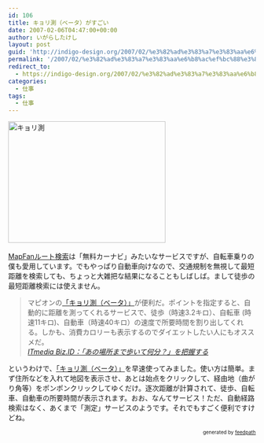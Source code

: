 ```yaml
---
id: 106
title: キョリ測（ベータ）がすごい
date: 2007-02-06T04:47:00+00:00
author: いがらしたけし
layout: post
guid: 'http://indigo-design.org/2007/02/%e3%82%ad%e3%83%a7%e3%83%aa%e6%b8%ac%ef%bc%88%e3%83%99%e3%83%bc%e3%82%bf%ef%bc%89%e3%81%8c%e3%81%99%e3%81%94%e3%81%84/'
permalink: '/2007/02/%e3%82%ad%e3%83%a7%e3%83%aa%e6%b8%ac%ef%bc%88%e3%83%99%e3%83%bc%e3%82%bf%ef%bc%89%e3%81%8c%e3%81%99%e3%81%94%e3%81%84/'
redirect_to:
  - https://indigo-design.org/2007/02/%e3%82%ad%e3%83%a7%e3%83%aa%e6%b8%ac%ef%bc%88%e3%83%99%e3%83%bc%e3%82%bf%ef%bc%89%e3%81%8c%e3%81%99%e3%81%94%e3%81%84/
categories:
  - 仕事
tags:
  - 仕事
---
```

<a href="http://www.mapfan.com/routemap/index.html"><img alt="キョリ測" style="width: 320px;height: 247px" src="http://blog-imgs-29.fc2.com/a/r/m/armadillo75/070206kyorisoku.jpg" border="0"></a><br /><br /><a href="http://www.mapfan.com/routemap/index.html">MapFanルート検索</a>は「無料カーナビ」みたいなサービスですが、自転車乗りの僕も愛用しています。でもやっぱり自動車向けなので、交通規制を無視して最短距離を検索しても、ちょっと大雑把な結果になることもしばしば。まして徒歩の最短距離検索には使えません。<br /><blockquote>マピオンの<a href="http://www.mapion.co.jp/route/">「キョリ測（ベータ）」</a>が便利だ。ポイントを指定すると、自動的に距離を測ってくれるサービスで、徒歩（時速3.2キロ）、自転車 (時速11キロ)、自動車（時速40キロ）の速度で所要時間を割り出してくれる。しかも、消費カロリーも表示するのでダイエットしたい人にもオススメだ。<br /><cite><a href="http://www.itmedia.co.jp/bizid/articles/0702/05/news023.html">ITmedia Biz.ID：「あの場所まで歩いて何分？」を把握する</a></cite></blockquote>
というわけで、<a href="http://www.mapion.co.jp/route/">「キョリ測（ベータ）」</a>を早速使ってみました。使い方は簡単。まず住所などを入れて地図を表示させ、あとは始点をクリックして、経由地（曲がり角等）をポンポンクリックしてゆくだけ。逐次距離が計算されて、徒歩、自転車、自動車の所要時間が表示されます。おお、なんてサービス！ただ、自動経路検索はなく、あくまで「測定」サービスのようです。それでもすごく便利ですけどね。<br />
<div style="text-align: right;font-size: 10px">
&nbsp;&nbsp;<span>generated by <a href="http://feedpath.jp">feedpath</a></span>
</div>